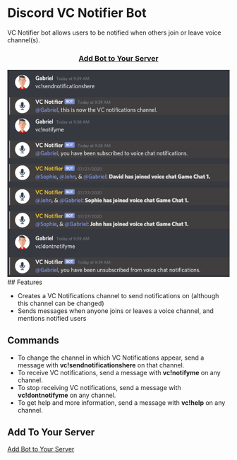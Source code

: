 # Discord VC Notifier Bot

VC Notifier bot allows users to be notified when others join or leave voice channel(s).

<h3 align="center">
  <a href="https://discord.com/oauth2/authorize?client_id=719725777997922396&permissions=50333712&scope=bot">Add Bot to Your Server</a>
</h3>


<div align="center">
  <img alt="Bot Demo" src="demo.png" />
</div>
## Features

 - Creates a VC Notifications channel to send notifications on (although this channel can be changed)
 - Sends messages when anyone joins or leaves a voice channel, and mentions notified users

## Commands

 - To change the channel in which VC Notifications appear, send a message with **vc!sendnotificationshere** on that channel.
 - To receive VC notifications, send a message with **vc!notifyme** on any channel.
 - To stop receiving VC notifications, send a message with **vc!dontnotifyme** on any channel.
 - To get help and more information, send a message with **vc!help** on any channel.

## Add To Your Server

[Add Bot to Your Server](https://discord.com/oauth2/authorize?client_id=719725777997922396&permissions=50333712&scope=bot)